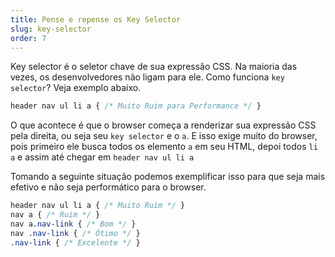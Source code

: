 ```yaml
---
title: Pense e repense os Key Selector
slug: key-selector
order: 7
---
```


Key selector é o seletor chave de sua expressão CSS. Na maioria das vezes, os desenvolvedores não ligam para ele. Como funciona `key selector`? Veja exemplo abaixo.

```CSS
header nav ul li a { /* Muito Ruim para Performance */ }
```

O que acontece é que o browser começa a renderizar sua expressão CSS pela direita, ou seja seu `key selector` e o `a`. E isso exige muito do browser, pois primeiro ele busca todos os elemento `a` em seu HTML, depoi todos `li a` e assim até chegar em `header nav ul li a`

Tomando a seguinte situação podemos exemplificar isso para que seja mais efetivo e não seja performático para o browser.

```CSS
header nav ul li a { /* Muito Ruim */ }
nav a { /* Ruim */ }
nav a.nav-link { /* Bom */ }
nav .nav-link { /* Ótimo */ }
.nav-link { /* Excelente */ }
```